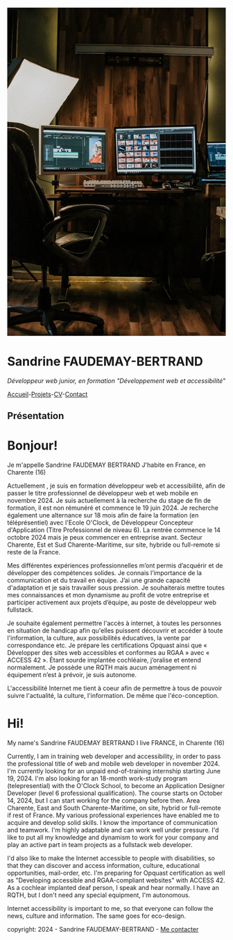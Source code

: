![image_écrans_et_ordinateur_portable](./image.jpeg)

# Sandrine FAUDEMAY-BERTRAND

*Développeur web junior, en formation "Développement web et accessibilité"*

[Accueil](./README.md)-[Projets](./projets.md)-[CV](CV.md)-[Contact](./Contacts.md)

## Présentation
# Bonjour! 
Je m'appelle Sandrine FAUDEMAY BERTRAND 
J'habite en France, en Charente (16)

Actuellement , je suis en formation développeur web et accessibilité, afin de passer le titre professionnel de développeur web et web mobile en novembre 2024. 
Je suis actuellement à la recherche du stage de fin de formation, il est non rémunéré et commence le 19 juin 2024. 
Je recherche également une alternance sur 18 mois afin de faire la formation (en téléprésentiel) avec l'Ecole O'Clock, de Développeur Concepteur d'Application (Titre Professionnel de niveau 6). La rentrée commence le 14 octobre 2024 mais je peux commencer en entreprise avant.
Secteur Charente, Est et Sud Charente-Maritime, sur site, hybride ou full-remote si reste de la France.

Mes différentes expériences professionnelles m’ont permis d’acquérir et de développer des compétences solides. Je connais l’importance de la communication et du travail en équipe. J’ai une grande capacité d'adaptation et je sais travailler sous pression. Je souhaiterais mettre toutes mes connaissances et mon dynamisme au profit de votre entreprise et participer activement aux projets d’équipe, au poste de développeur web fullstack.

Je souhaite également permettre l'accès à internet, à toutes les personnes en situation de handicap afin qu'elles puissent découvrir et accéder à toute l'information, la culture, aux possibilités éducatives, la vente par correspondance etc. Je prépare les certifications Opquast ainsi que « Développer des sites web accessibles et conformes au RGAA » avec « ACCESS 42 ». Étant sourde implantée cochléaire, j’oralise et entend normalement. Je possède une RQTH mais aucun aménagement ni équipement n’est à prévoir, je suis autonome.

L'accessibilité Internet me tient à coeur afin de permettre à tous de pouvoir suivre l'actualité, la culture, l'information. 
De même que l'éco-conception.


# Hi!
My name's Sandrine FAUDEMAY BERTRAND
I live FRANCE, in Charente (16)

Currently, I am in training web developer and accessibility, in order to pass the professional title of web and mobile web developer in november 2024. 
I'm currently looking for an unpaid end-of-training internship starting June 19, 2024. 
I'm also looking for an 18-month work-study program (telepresential) with the O'Clock School, to become an Application Designer Developer (level 6 professional qualification). The course starts on October 14, 2024, but I can start working for the company before then.
Area Charente, East and South Charente-Maritime, on site, hybrid or full-remote if rest of France.
My various professional experiences have enabled me to acquire and develop solid skills. I know the importance of communication and teamwork. I'm highly adaptable and can work well under pressure. I'd like to put all my knowledge and dynamism to work for your company and play an active part in team projects as a fullstack web developer.

I'd also like to make the Internet accessible to people with disabilities, so that they can discover and access information, culture, educational opportunities, mail-order, etc. I'm preparing for Opquast certification as well as "Developing accessible and RGAA-compliant websites" with ACCESS 42. As a cochlear implanted deaf person, I speak and hear normally. I have an RQTH, but I don't need any special equipment, I'm autonomous.

Internet accessibility is important to me, so that everyone can follow the news, culture and information. 
The same goes for eco-design.





copyright: 2024 - Sandrine FAUDEMAY-BERTRAND - [Me contacter](./Contacts.md)